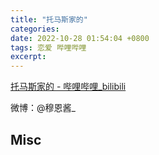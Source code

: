 ```yaml
---
title: "托马斯家的"
categories: 
date: 2022-10-28 01:54:04 +0800
tags: 恋爱 哔哩哔哩
excerpt: 
---
```




[托马斯家的 - 哔哩哔哩_bilibili](https://space.bilibili.com/12816241)

微博：@穆恩酱_






## Misc



